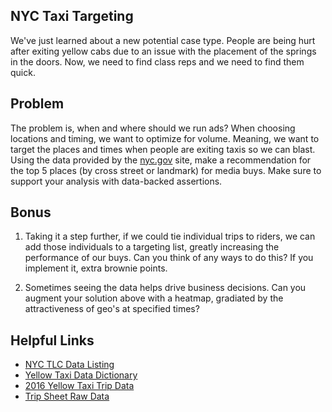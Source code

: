 ## NYC Taxi Targeting
We've just learned about a new potential case type. People are being hurt after exiting yellow cabs due to an issue with the placement of the springs in the doors. Now, we need to find class reps and we need to find them quick.

## Problem
The problem is, when and where should we run ads? When choosing locations and timing, we want to optimize for volume. Meaning, we want to target the places and times when people are exiting taxis so we can blast. Using the data provided by the [nyc.gov](http://www.nyc.gov/html/tlc/html/technology/raw_data.shtml) site, make a recommendation for the top 5 places (by cross street or landmark) for media buys. Make sure to support your analysis with data-backed assertions.

## Bonus
1. Taking it a step further, if we could tie individual trips to riders, we can add those individuals to a targeting list, greatly increasing the performance of our buys. Can you think of any ways to do this? If you implement it, extra brownie points.

2. Sometimes seeing the data helps drive business decisions. Can you augment your solution above with a heatmap, gradiated by the attractiveness of geo's at specified times?

## Helpful Links

* [NYC TLC Data Listing](https://data.cityofnewyork.us/browse?Dataset-Information_Agency=Taxi+and+Limousine+Commission+%28TLC%29&provenance=official&page=1)
* [Yellow Taxi Data Dictionary](http://www.nyc.gov/html/tlc/downloads/pdf/data_dictionary_trip_records_yellow.pdf)
* [2016 Yellow Taxi Trip Data](https://data.cityofnewyork.us/Transportation/2016-Yellow-Taxi-Trip-Data/k67s-dv2t)
* [Trip Sheet Raw Data](http://www.nyc.gov/html/tlc/html/about/trip_record_data.shtml)
